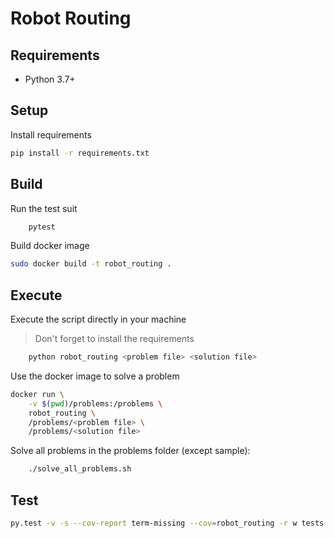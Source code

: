 # Robot Routing

## Requirements

- Python 3.7+


## Setup

Install requirements
```bash
pip install -r requirements.txt
```

## Build

Run the test suit
```bash
    pytest
```

Build docker image
```bash
sudo docker build -t robot_routing .
```

## Execute

Execute the script directly in your machine

> Don't forget to install the requirements

```bash
    python robot_routing <problem file> <solution file>
```

Use the docker image to solve a problem
```bash
docker run \
    -v $(pwd)/problems:/problems \
    robot_routing \
    /problems/<problem file> \
    /problems/<solution file>
```

Solve all problems in the problems folder (except sample):
```bash
    ./solve_all_problems.sh
```
## Test

```bash
py.test -v -s --cov-report term-missing --cov=robot_routing -r w tests
